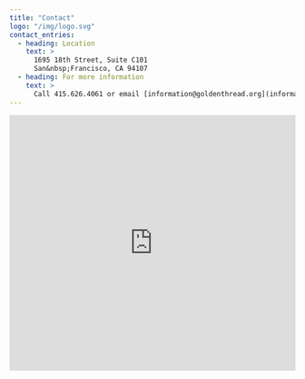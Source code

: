 ```yaml
---
title: "Contact"
logo: "/img/logo.svg"
contact_entries:
  - heading: Location
    text: >
      1695 18th Street, Suite C101  
      San&nbsp;Francisco, CA 94107
  - heading: For more information
    text: >
      Call 415.626.4061 or email [information@goldenthread.org](information@goldenthread.org)
---
```


<iframe src="https://www.google.com/maps/embed?pb=!1m14!1m8!1m3!1d3154.1859706652153!2d-122.40126259838617!3d37.76223737976017!3m2!1i1024!2i768!4f13.1!3m3!1m2!1s0x808f7e30702e22ed%3A0x442565984bce2eec!2sGolden+Thread+Productions!5e0!3m2!1sen!2sus!4v1554268597607!5m2!1sen!2sus" width="100%" height="450" frameborder="0" style="border:0" allowfullscreen></iframe>